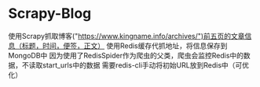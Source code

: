 # Scrapy-Blog
使用Scrapy抓取博客("https://www.kingname.info/archives/")前五页的文章信息（标题，时间，便签，正文）
使用Redis缓存代抓地址，将信息保存到MongoDB中
因为使用了RedisSpider作为爬虫的父类，爬虫会监控Redis中的数据，不读取start_urls中的数据
需要redis-cli手动将初始URL放到Redis中（可优化）
